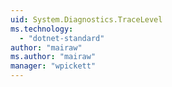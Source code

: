 ```yaml
---
uid: System.Diagnostics.TraceLevel
ms.technology: 
  - "dotnet-standard"
author: "mairaw"
ms.author: "mairaw"
manager: "wpickett"
---
```

